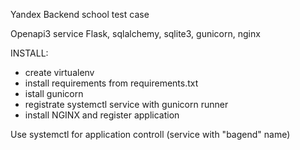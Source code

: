 Yandex Backend school test case

Openapi3 service
Flask, sqlalchemy, sqlite3, gunicorn, nginx

INSTALL:
- create virtualenv
- install requirements from requirements.txt
- istall gunicorn
- registrate systemctl service with gunicorn runner
- install NGINX and register application

Use systemctl for application controll (service with "bagend" name)
